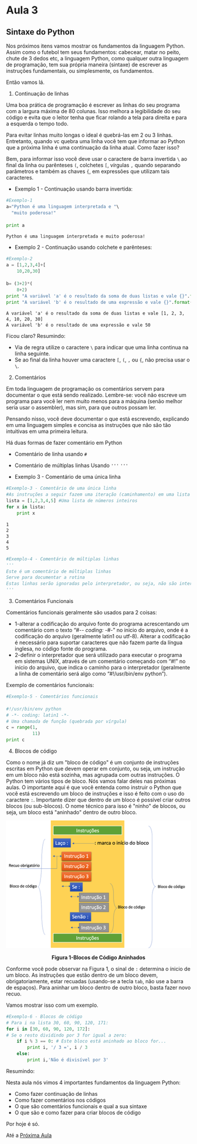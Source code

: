# Aula 3

## Sintaxe do Python

Nos próximos itens vamos mostrar os fundamentos da linguagem Python. Assim como o futebol tem seus fundamentos: cabecear, matar no peito, chute de 3 dedos etc, a linguagem Python, como qualquer outra linguagem de programação, tem sua própria maneira (sintaxe) de escrever as instruções fundamentais, ou simplesmente, os fundamentos.

Então vamos lá.

1. Continuação de linhas

Uma boa prática de programação é escrever as linhas do seu programa com a largura máxima de 80 colunas. Isso melhora a legibilidade do seu código e evita que o leitor tenha que ficar rolando a tela para direita e para a esquerda o tempo todo. 

Para evitar linhas muito longas o ideal é quebrá-las em 2 ou 3 linhas. Entretanto, quando vc quebra uma linha você tem que informar ao Python que a próxima linha é uma continuação da linha atual. Como fazer isso? 

Bem, para informar isso você deve usar o caractere de barra invertida `\` ao final da linha ou parênteses `(`, colchetes `[`, vírgulas `,` quando separando parâmetros e também as chaves `{`, em expressões que utilizam tais caracteres.

- Exemplo 1 - Continuação usando barra invertida:

```python 
#Exemplo-1
a="Python é uma linguagem interpretada e "\
  "muito poderosa!"
   
print a    

```

```
Python é uma linguagem interpretada e muito poderosa!
```

- Exemplo 2 - Continuação usando colchete e parênteses:

```python 
#Exemplo-2
a = [1,2,3,4]+[
    10,20,30]

b= (3+2)*(
    8+2)
print "A variável 'a' é o resultado da soma de duas listas e vale {}".format(a)
print "A variável 'b' é o resultado de uma expressão e vale {}".format(b)
```

```
A variável 'a' é o resultado da soma de duas listas e vale [1, 2, 3, 4, 10, 20, 30]
A variável 'b' é o resultado de uma expressão e vale 50
```
Ficou claro? 
Resumindo: 
 - Via de regra utilize o caractere `\` para indicar que uma linha continua na linha seguinte.
 - Se ao final da linha houver uma caractere `[`, `(`, `,` ou  `{`, não precisa usar o `\`.

2. Comentários

Em toda linguagem de programação os comentários servem para documentar o que está sendo realizado. Lembre-se: você não escreve um programa para você ler nem muito menos para a máquina (senão melhor seria usar o assembler), mas sim, para que outros possam ler.

Pensando nisso, você deve documentar o que está escrevendo, explicando em uma linguagem simples e concisa as instruções que não são tão intuitivas em uma primeira leitura.

Há duas formas de fazer comentário em Python

- Comentário de linha usando `#`

- Comentário de múltiplas linhas Usando `'''`   `'''`

- Exemplo 3 - Comentário de uma única linha

```python 
#Exemplo-3 - Comentário de uma única linha
#As instruções a seguir fazem uma iteração (caminhamento) em uma lista
lista = [1,2,3,4,5] #Uma lista de números inteiros
for x in lista:
    print x
```

```
1
2
3
4
5
```

```python
#Exemplo-4 - Comentário de múltiplas linhas
'''
Este é um comentário de múltiplas linhas
Serve para documentar a rotina
Estas linhas serão ignoradas pelo interpretador, ou seja, não são interpretadas pela máquina
'''

```

3. Comentários Funcionais

Comentários funcionais geralmente são usados para 2 coisas:
-  1-alterar a codificação do arquivo fonte do programa acrescentando um comentário
com o texto “#-*- coding: <encoding> -*#-” no inicio do arquivo, onde <encoding> é a codificação do arquivo (geralmente latin1 ou utf-8). Alterar a codificação é necessário para suportar caracteres que não fazem parte da língua inglesa, no código fonte do programa.
- 2-definir o interpretador que será utilizado para executar o programa em sistemas UNIX, através de um comentário começando com “#!” no inicio do arquivo, que indica o caminho para o interpretador (geralmente a linha de comentário será algo como “#!/usr/bin/env python”).

Exemplo de comentários funcionais:

```python
#Exemplo-5 - Comentários funcionais

#!/usr/bin/env python 
# -*- coding: latin1 -*-
# Uma chamada de função (quebrada por vírgula)
c = range(1, 
          11)
print c
```

4. Blocos de código

Como o nome já diz um "bloco de código" é um conjunto de instruções escritas em Python que devem operar em conjunto, ou seja, um instrução em um bloco não está sozinha, mas agrupada com outras instruções. O Python tem vários tipos de bloco. Nós vamos falar deles nas próximas aulas. O importante aqui é que você entenda como instruir o Python que você está escrevendo um bloco de instruções e isso é feito com o uso do caractere `:`.
Importante dizer que dentro de um bloco é possível criar outros blocos (ou sub-blocos). O nome técnico para isso é "ninho" de blocos, ou seja, um bloco está "aninhado" dentro de outro bloco.

<p align="center">
  <img src="imagens/Bloco_Codigo.png" alt="Blocos de Código">
</p>
<p align="center">
   <strong>Figura 1-Blocos de Código Aninhados</strong> 
</p>

Conforme você pode observar na Figura 1, o sinal de `:` determina o ínicio de um bloco. As instruções que estão dentro de um bloco devem, obrigatoriamente, estar recuadas (usando-se a tecla `tab`, não use a barra de espaços).
Para aninhar um bloco dentro de outro bloco, basta fazer novo recuo. 

Vamos mostrar isso com um exemplo.

```python
#Exemplo-6 - Blocos de código
# Para i na lista 30, 60, 90, 120, 171:
for i in [30, 60, 90, 120, 172]:
# Se o resto dividindo por 3 for igual a zero:
    if i % 3 == 0: # Este bloco está aninhado ao bloco for...
        print i, '/ 3 =', i / 3
    else:
        print i,'Não é divisível por 3'
```
Resumindo:

Nesta aula nós vimos 4 importantes fundamentos da linguagem Python:
- Como fazer continuação de linhas 
- Como fazer comentários nos códigos
- O que são comentários funcionais e qual a sua sintaxe
- O que são e como fazer para criar blocos de código

Por hoje é só. 

Até a [Próxima Aula](Aula4.md)